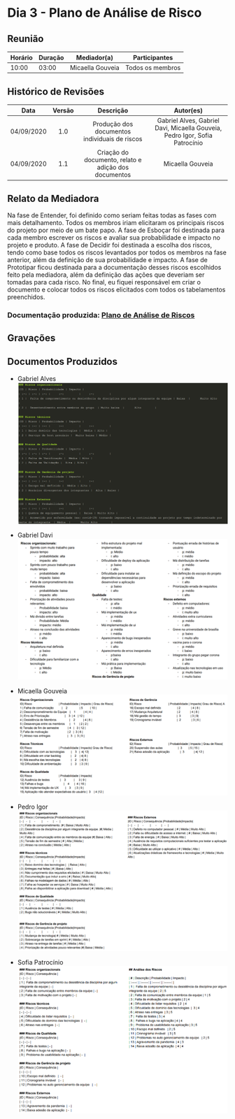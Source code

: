 # Dia 3 - Plano de Análise de Risco

## Reunião
| Horário | Duração | Mediador(a) | Participantes |
| - | - | - | - |
| 10:00 | 03:00 | Micaella Gouveia | Todos os membros

## Histórico de Revisões

|    Data    | Versão |         Descrição         |           Autor(es)            |
| :--------: | :----: | :-----------------------: | :----------------------------: |
| 04/09/2020 |  1.0   |  Produção dos documentos individuais de riscos  | Gabriel Alves, Gabriel Davi, Micaella Gouveia, Pedro Igor, Sofia Patrocínio | 
| 04/09/2020 |  1.1   |  Criação do documento, relato e adição dos documentos | Micaella Gouveia | 

## Relato da Mediadora
Na fase de Entender, foi definido como seriam feitas todas as fases com mais detalhamento. Todos os membros iriam elicitaram os principais riscos do projeto por meio de um bate papo. A fase de Esboçar foi destinada para cada membro escrever os riscos e avaliar sua probabilidade e impacto no projeto e produto. A fase de Decidir foi destinada a escolha dos riscos, tendo como base todos os riscos levantados por todos os membros na fase anterior, além da definição de sua probabilidade e impacto. A fase de Prototipar ficou destinada para a documentação desses riscos escolhidos feito pela mediadora, além da definição das ações que deveriam ser tomadas para cada risco. No final, eu fiquei responsável em criar o documento e colocar todos os riscos elicitados com todos os tabelamentos preenchidos.

### Documentação produzida: [Plano de Análise de Riscos](preTraceability/planAnaliseRiscos.md)
## Gravações

## Documentos Produzidos
* Gabriel Alves
![gabriel alves](../assets/designSprint/riscos/riscosGabrielAlves.png)

* Gabriel Davi
![gabriel davi](../assets/designSprint/riscos/riscosGabrielDavi.png)

* Micaella Gouveia
![](../assets/designSprint/riscos/riscosMicaella.png)

* Pedro Igor
![pedro](../assets/designSprint/riscos/riscosPedro.png)

* Sofia Patrocínio
![sofia](../assets/designSprint/riscos/riscosSofia.png)
